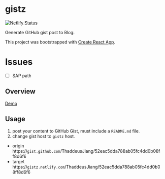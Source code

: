 # gistz

[![Netlify Status](https://api.netlify.com/api/v1/badges/c532530a-b81c-455a-b079-b3fc4815e1c7/deploy-status)](https://app.netlify.com/sites/gistz/deploys)

Generate GitHub gist post to Blog.

This project was bootstrapped with [Create React App](https://github.com/facebook/create-react-app).


# Issues
- [ ] SAP path


## Overview


[Demo](https://gistz.netlify.com/ThaddeusJiang/52eac5dda788ab05fc4dd0b08ff8d6f6
)

## Usage
1. post your content to GitHub Gist, must include a `README.md` file.
2. change gist host to `gistz` host.

- origin
https://`gist.github.com`/ThaddeusJiang/52eac5dda788ab05fc4dd0b08ff8d6f6
- target
https://`gistz.netlify.com`/ThaddeusJiang/52eac5dda788ab05fc4dd0b08ff8d6f6
